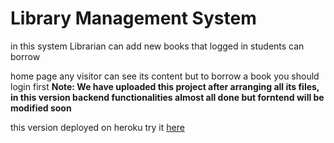 # Library Management System
in this system Librarian can add new books that logged in students can borrow

home page any visitor can see its content but to borrow a book you should login first
**Note: We have uploaded this project after arranging all its files, in this version backend functionalities almost all done but forntend will be modified soon**

this version deployed on heroku try it <a href="https://infinite-springs-37521.herokuapp.com">here</a>
